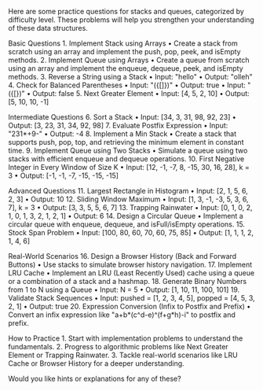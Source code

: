 Here are some practice questions for stacks and queues, categorized by difficulty level. These problems will help you strengthen your understanding of these data structures.

Basic Questions
	1.	Implement Stack using Arrays
	•	Create a stack from scratch using an array and implement the push, pop, peek, and isEmpty methods.
	2.	Implement Queue using Arrays
	•	Create a queue from scratch using an array and implement the enqueue, dequeue, peek, and isEmpty methods.
	3.	Reverse a String using a Stack
	•	Input: "hello"
	•	Output: "olleh"
	4.	Check for Balanced Parentheses
	•	Input: "({[]})"
	•	Output: true
	•	Input: "({[})"
	•	Output: false
	5.	Next Greater Element
	•	Input: [4, 5, 2, 10]
	•	Output: [5, 10, 10, -1]

Intermediate Questions
	6.	Sort a Stack
	•	Input: [34, 3, 31, 98, 92, 23]
	•	Output: [3, 23, 31, 34, 92, 98]
	7.	Evaluate Postfix Expression
	•	Input: "231*+9-"
	•	Output: -4
	8.	Implement a Min Stack
	•	Create a stack that supports push, pop, top, and retrieving the minimum element in constant time.
	9.	Implement Queue using Two Stacks
	•	Simulate a queue using two stacks with efficient enqueue and dequeue operations.
	10.	First Negative Integer in Every Window of Size K
	•	Input: [12, -1, -7, 8, -15, 30, 16, 28], k = 3
	•	Output: [-1, -1, -7, -15, -15, -15]

Advanced Questions
	11.	Largest Rectangle in Histogram
	•	Input: [2, 1, 5, 6, 2, 3]
	•	Output: 10
	12.	Sliding Window Maximum
	•	Input: [1, 3, -1, -3, 5, 3, 6, 7], k = 3
	•	Output: [3, 3, 5, 5, 6, 7]
	13.	Trapping Rainwater
	•	Input: [0, 1, 0, 2, 1, 0, 1, 3, 2, 1, 2, 1]
	•	Output: 6
	14.	Design a Circular Queue
	•	Implement a circular queue with enqueue, dequeue, and isFull/isEmpty operations.
	15.	Stock Span Problem
	•	Input: [100, 80, 60, 70, 60, 75, 85]
	•	Output: [1, 1, 1, 2, 1, 4, 6]

Real-World Scenarios
	16.	Design a Browser History (Back and Forward Buttons)
	•	Use stacks to simulate browser history navigation.
	17.	Implement LRU Cache
	•	Implement an LRU (Least Recently Used) cache using a queue or a combination of a stack and a hashmap.
	18.	Generate Binary Numbers from 1 to N using a Queue
	•	Input: N = 5
	•	Output: [1, 10, 11, 100, 101]
	19.	Validate Stack Sequences
	•	Input: pushed = [1, 2, 3, 4, 5], popped = [4, 5, 3, 2, 1]
	•	Output: true
	20.	Expression Conversion (Infix to Postfix and Prefix)
	•	Convert an infix expression like "a+b*(c^d-e)^(f+g*h)-i" to postfix and prefix.

How to Practice
	1.	Start with implementation problems to understand the fundamentals.
	2.	Progress to algorithmic problems like Next Greater Element or Trapping Rainwater.
	3.	Tackle real-world scenarios like LRU Cache or Browser History for a deeper understanding.

Would you like hints or explanations for any of these?